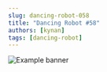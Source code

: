 ```yaml
---
slug: dancing-robot-058
title: "Dancing Robot #58"
authors: [kynan]
tags: [dancing-robot]
---
```


![Example banner](/img/stories/dancing-robot/058.png)
